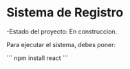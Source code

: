 <h1> Sistema de Registro</h1>

-Estado del proyecto: En construccion.

Para ejecutar el sistema, debes poner:

´´´ npm install react ´´´

